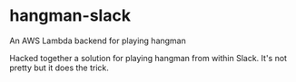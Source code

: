 # hangman-slack
An AWS Lambda backend for playing hangman

Hacked together a solution for playing hangman from within Slack. It's not pretty but it does the trick.
